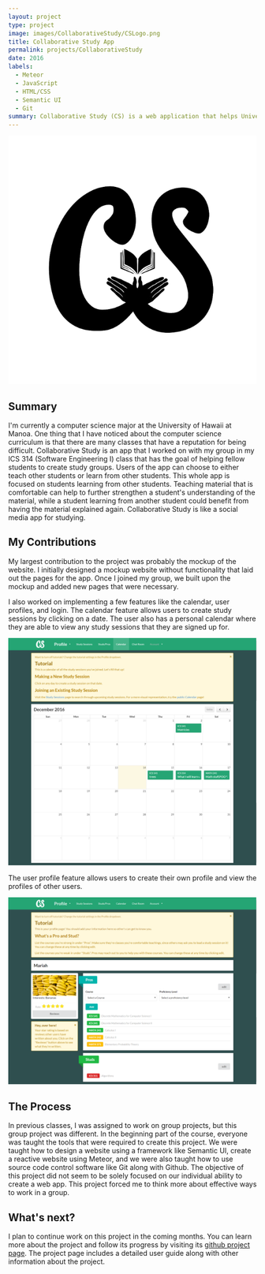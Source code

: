 ```yaml
---
layout: project
type: project
image: images/CollaborativeStudy/CSLogo.png
title: Collaborative Study App
permalink: projects/CollaborativeStudy
date: 2016
labels:
  - Meteor
  - JavaScript
  - HTML/CSS
  - Semantic UI
  - Git
summary: Collaborative Study (CS) is a web application that helps University of Hawaii Computer Science students to form and find study groups.
---
```


<img class="ui medium centered rounded image" src="/images/CollaborativeStudy/CSLogo.png">

<h2>Summary</h2>
I'm currently a computer science major at the University of Hawaii at Manoa. One thing that I have noticed about the computer science curriculum is that there are many classes that have a reputation for being difficult. Collaborative Study is an app that I worked on with my group in my ICS 314 (Software Engineering I) class that has the  goal of helping fellow students to create study groups. Users of the app can choose to either teach other students or learn from other students. This whole app is focused on students learning from other students. Teaching material that is comfortable can help to further strengthen a student's understanding of the material, while a student learning from another student could benefit from having the material explained again. Collaborative Study is like a social media app for studying.

<h2>My Contributions</h2>
My largest contribution to the project was probably the mockup of the website. I initially designed a mockup website without functionality that laid out the pages for the app. Once I joined my group, we built upon the mockup and added new pages that were necessary.

I also worked on implementing a few features like the calendar, user profiles, and login. The calendar feature allows users to create study sessions by clicking on a date. The user also has a personal calendar where they are able to view any study sessions that they are signed up for.

<img class="ui huge rounded image" src="/images/CollaborativeStudy/calendarPage.png">

The user profile feature allows users to create their own profile and view the profiles of other users.

<img class="ui huge rounded image" src="/images/CollaborativeStudy/profilePage.png">

<h2>The Process</h2>
In previous classes, I was assigned to work on group projects, but this group project was different. In the beginning part of the course, everyone was taught the tools that were required to create this project. We were taught how to design a website using a framework like Semantic UI, create a reactive website using Meteor, and we were also taught how to use source code control software like Git along with Github. The objective of this project did not seem to be solely focused on our individual ability to create a web app. This project forced me to think more about effective ways to work in a group.


<h2>What's next?</h2>

I plan to continue work on this project in the coming months. You can learn more about the project and follow its progress by visiting its <a href="https://collaborativestudy.github.io/" target="_blank">github project page</a>. The project page includes a detailed user guide along with other information about the project.


